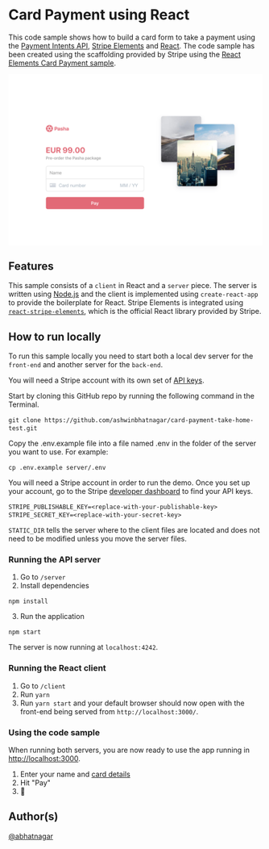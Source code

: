 # Card Payment using React

This code sample shows how to build a card form to take a payment using the [Payment Intents API](https://stripe.com/docs/payments/payment-intents), [Stripe Elements](https://stripe.com/payments/elements) and [React](https://reactjs.org/). The code sample has been created using the scaffolding provided by Stripe using the [React Elements Card Payment sample](https://github.com/stripe-samples/react-elements-card-payment).

<img src="./demo.png" alt="Preview of recipe" align="center">

## Features

This sample consists of a `client` in React and a `server` piece. The server is written using [Node.js](https://nodejs.org/en/) and the client is implemented using `create-react-app` to provide the boilerplate for React. Stripe Elements is integrated using [`react-stripe-elements`](https://github.com/stripe/react-stripe-elements), which is the official React library provided by Stripe.

## How to run locally

To run this sample locally you need to start both a local dev server for the `front-end` and another server for the `back-end`.

You will need a Stripe account with its own set of [API keys](https://stripe.com/docs/development#api-keys).

Start by cloning this GitHub repo by running the following command in the Terminal.

```
git clone https://github.com/ashwinbhatnagar/card-payment-take-home-test.git
```

Copy the .env.example file into a file named .env in the folder of the server you want to use. For example:

```
cp .env.example server/.env
```

You will need a Stripe account in order to run the demo. Once you set up your account, go to the Stripe [developer dashboard](https://stripe.com/docs/development#api-keys) to find your API keys.

```
STRIPE_PUBLISHABLE_KEY=<replace-with-your-publishable-key>
STRIPE_SECRET_KEY=<replace-with-your-secret-key>
```

`STATIC_DIR` tells the server where to the client files are located and does not need to be modified unless you move the server files.

### Running the API server

1. Go to `/server`
2. Install dependencies

```
npm install
```

3. Run the application

```
npm start
```
The server is now running at `localhost:4242`.

### Running the React client

1. Go to `/client`
1. Run `yarn`
1. Run `yarn start` and your default browser should now open with the front-end being served from `http://localhost:3000/`.

### Using the code sample

When running both servers, you are now ready to use the app running in [http://localhost:3000](http://localhost:3000).

1. Enter your name and [card details](https://stripe.com/docs/payments/accept-a-payment#web-test-integration)
1. Hit "Pay"
1. 🎉

## Author(s)

[@abhatnagar](https://twitter.com/abhatnagar)
